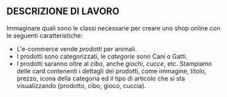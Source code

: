## DESCRIZIONE DI LAVORO
Immaginare quali sono le classi necessarie per creare uno shop online con le seguenti caratteristiche:
- L'e-commerce vende *prodotti* per animali.
- I prodotti sono categorizzati, le *categorie* sono Cani o Gatti.
- I prodotti saranno oltre al *cibo*, anche *giochi*, *cucce*, etc.
Stampiamo delle card contenenti i dettagli dei prodotti, come immagine, titolo, prezzo, icona della categoria ed il tipo di articolo che si sta visualizzando (prodotto, cibo, gioco, cuccia).